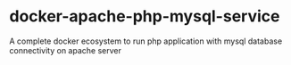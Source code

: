 # docker-apache-php-mysql-service
A complete docker ecosystem to run php application with mysql database connectivity on apache server
